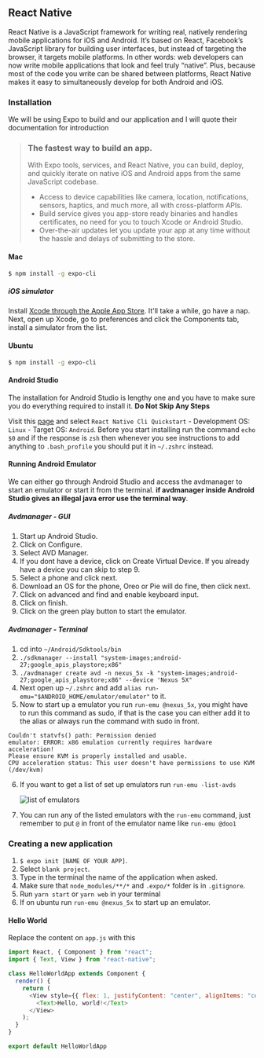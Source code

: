 ## React Native

React Native is a JavaScript framework for writing real, natively rendering mobile applications for iOS and Android. It’s based on React, Facebook’s JavaScript library for building user interfaces, but instead of targeting the browser, it targets mobile platforms. In other words: web developers can now write mobile applications that look and feel truly “native”. Plus, because most of the code you write can be shared between platforms, React Native makes it easy to simultaneously develop for both Android and iOS.

### Installation

We will be using Expo to build and our application and I will quote their documentation for introduction

> ### The fastest way to build an app.
>
> With Expo tools, services, and React Native, you can build, deploy, and quickly iterate on native iOS and Android apps from the same JavaScript codebase.
>
> - Access to device capabilities like camera, location, notifications, sensors, haptics, and much more, all with cross-platform APIs.
> - Build service gives you app-store ready binaries and handles certificates, no need for you to touch Xcode or Android Studio.
> - Over-the-air updates let you update your app at any time without the hassle and delays of submitting to the store.

#### Mac

```sh
$ npm install -g expo-cli
```

##### iOS simulator

Install [Xcode through the Apple App Store](https://itunes.apple.com/app/xcode/id497799835). It'll take a while, go have a nap. Next, open up Xcode, go to preferences and click the Components tab, install a simulator from the list.

#### Ubuntu

```sh
$ npm install -g expo-cli
```

#### Android Studio

The installation for Android Studio is lengthy one and you have to make sure you do everything required to install it. **Do Not Skip Any Steps**

Visit this [page](https://reactnative.dev/docs/environment-setup) and select `React Native Cli Quickstart` - Development OS: `Linux` - Target OS: `Android`.
Before you start installing run the command `echo $0` and if the response is `zsh` then whenever you see instructions to add anything to `.bash_profile` you should put it in `~/.zshrc` instead.

#### Running Android Emulator

We can either go through Android Studio and access the avdmanager to start an emulator or start it from the terminal. **if avdmanager inside Android Studio gives an illegal java error use the terminal way**.

##### Avdmanager - GUI

1. Start up Android Studio.
2. Click on Configure.
3. Select AVD Manager.
4. If you dont have a device, click on Create Virtual Device. If you already have a device you can skip to step 9.
5. Select a phone and click next.
6. Download an OS for the phone, Oreo or Pie will do fine, then click next.
7. Click on advanced and find and enable keyboard input.
8. Click on finish.
9. Click on the green play button to start the emulator.

##### Avdmanager - Terminal

1. cd into `~/Android/Sdktools/bin`
2. `./sdkmanager --install "system-images;android-27;google_apis_playstore;x86"`
3. `./avdmanager create avd -n nexus_5x -k "system-images;android-27;google_apis_playstore;x86" --device 'Nexus 5X"`
4. Next open up `~/.zshrc` and add `alias run-emu="$ANDROID_HOME/emulator/emulator"` to it.
5. Now to start up a emulator you run `run-emu @nexus_5x`, you might have to run this command as sudo, if that is the case you can either add it to the alias or always run the command with sudo in front.

```
Couldn't statvfs() path: Permission denied
emulator: ERROR: x86 emulation currently requires hardware acceleration!
Please ensure KVM is properly installed and usable.
CPU acceleration status: This user doesn't have permissions to use KVM (/dev/kvm)
```

6. If you want to get a list of set up emulators run `run-emu -list-avds`

   ![list of emulators](https://raw.githubusercontent.com/CraftAcademyLabs/ca_course/339e12e46d487566421adbf13b66995fb08761ff/week10/emulator_list.png)

7. You can run any of the listed emulators with the `run-emu` command, just remember to put `@` in front of the emulator name like `run-emu @doo1`

### Creating a new application

1. `$ expo init [NAME OF YOUR APP]`.
2. Select `blank project`.
3. Type in the terminal the name of the application when asked.
4. Make sure that `node_modules/**/*` and `.expo/*` folder is in `.gitignore`.
5. Run `yarn start` or `yarn web` in your terminal
6. If on ubuntu run `run-emu @nexus_5x` to start up an emulator.

#### Hello World

Replace the content on `app.js` with this

```js
import React, { Component } from "react";
import { Text, View } from "react-native";

class HelloWorldApp extends Component {
  render() {
    return (
      <View style={{ flex: 1, justifyContent: "center", alignItems: "center" }}>
        <Text>Hello, world!</Text>
      </View>
    );
  }
}

export default HelloWorldApp
```
